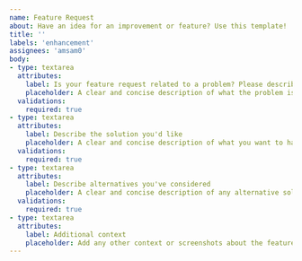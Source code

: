 ```yaml
---
name: Feature Request
about: Have an idea for an improvement or feature? Use this template!
title: ''
labels: 'enhancement'
assignees: 'amsam0'
body:
- type: textarea
  attributes:
    label: Is your feature request related to a problem? Please describe.
    placeholder: A clear and concise description of what the problem is. Ex. I'm always frustrated when [...]
  validations:
    required: true
- type: textarea
  attributes:
    label: Describe the solution you'd like
    placeholder: A clear and concise description of what you want to happen.
  validations:
    required: true
- type: textarea
  attributes:
    label: Describe alternatives you've considered
    placeholder: A clear and concise description of any alternative solutions or features you've considered.
  validations:
    required: true
- type: textarea
  attributes:
    label: Additional context
    placeholder: Add any other context or screenshots about the feature request here.
---
```

